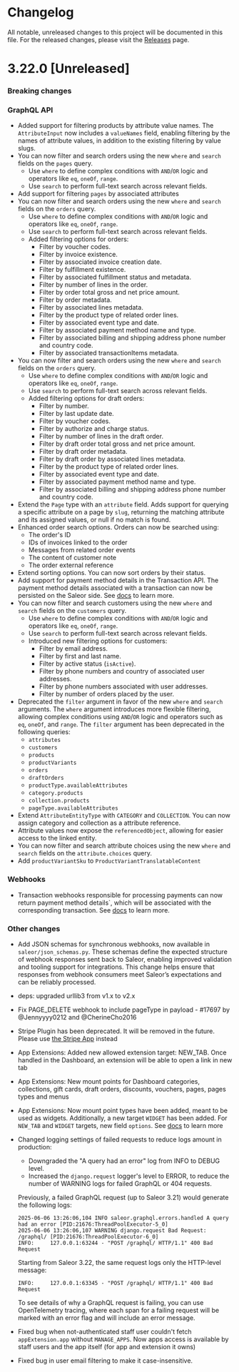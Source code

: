 # Changelog

All notable, unreleased changes to this project will be documented in this file. For the released changes, please visit the [Releases](https://github.com/saleor/saleor/releases) page.

# 3.22.0 [Unreleased]

### Breaking changes

### GraphQL API

- Added support for filtering products by attribute value names. The `AttributeInput` now includes a `valueNames` field, enabling filtering by the names of attribute values, in addition to the existing filtering by value slugs.
- You can now filter and search orders using the new `where` and `search` fields on the `pages` query.
  - Use `where` to define complex conditions with `AND`/`OR` logic and operators like `eq`, `oneOf`, `range`.
  - Use `search` to perform full-text search across relevant fields.
- Add support for filtering `pages` by associated attributes
- You can now filter and search orders using the new `where` and `search` fields on the `orders` query.
  - Use `where` to define complex conditions with `AND`/`OR` logic and operators like `eq`, `oneOf`, `range`.
  - Use `search` to perform full-text search across relevant fields.
  - Added filtering options for orders:
    - Filter by voucher codes.
    - Filter by invoice existence.
    - Filter by associated invoice creation date.
    - Filter by fulfillment existence.
    - Filter by associated fulfillment status and metadata.
    - Filter by number of lines in the order.
    - Filter by order total gross and net price amount.
    - Filter by order metadata.
    - Filter by associated lines metadata.
    - Filter by the product type of related order lines.
    - Filter by associated event type and date.
    - Filter by associated payment method name and type.
    - Filter by associated billing and shipping address phone number and country code.
    - Filter by associated transactionItems metadata.
- You can now filter and search orders using the new `where` and `search` fields on the `orders` query.
  - Use `where` to define complex conditions with `AND`/`OR` logic and operators like `eq`, `oneOf`, `range`.
  - Use `search` to perform full-text search across relevant fields.
  - Added filtering options for draft orders:
    - Filter by number.
    - Filter by last update date.
    - Filter by voucher codes.
    - Filter by authorize and charge status.
    - Filter by number of lines in the draft order.
    - Filter by draft order total gross and net price amount.
    - Filter by draft order metadata.
    - Filter by draft order by associated lines metadata.
    - Filter by the product type of related order lines.
    - Filter by associated event type and date.
    - Filter by associated payment method name and type.
    - Filter by associated billing and shipping address phone number and country code.
- Extend the `Page` type with an `attribute` field. Adds support for querying a specific attribute on a page by `slug`, returning the matching attribute and its assigned values, or null if no match is found.
- Enhanced order search options. Orders can now be searched using:
  - The order's ID
  - IDs of invoices linked to the order
  - Messages from related order events
  - The content of customer note
  - The order external reference
- Extend sorting options. You can now sort orders by their status.
- Add support for payment method details in the Transaction API. The payment method details associated with a transaction can now be persisted on the Saleor side. See [docs](https://docs.saleor.io/developer/payments/transactions#via-transaction-mutations) to learn more.
- You can now filter and search customers using the new `where` and `search` fields on the `customers` query.
  - Use `where` to define complex conditions with `AND`/`OR` logic and operators like `eq`, `oneOf`, `range`.
  - Use `search` to perform full-text search across relevant fields.
  - Introduced new filtering options for customers:
    - Filter by email address.
    - Filter by first and last name.
    - Filter by active status (`isActive`).
    - Filter by phone numbers and country of associated user addresses.
    - Filter by phone numbers associated with user addresses.
    - Filter by number of orders placed by the user.
- Deprecated the `filter` argument in favor of the new `where` and `search` arguments.
  The `where` argument introduces more flexible filtering, allowing complex conditions using `AND`/`OR` logic and operators such as `eq`, `oneOf`, and `range`.
  The `filter` argument has been deprecated in the following queries:
  - `attributes`
  - `customers`
  - `products`
  - `productVariants`
  - `orders`
  - `draftOrders`
  - `productType.availableAttributes`
  - `category.products`
  - `collection.products`
  - `pageType.availableAttributes`
- Extend `AttributeEntityType` with `CATEGORY` and `COLLECTION`. You can now assign category and collection as a attribute reference.
- Attribute values now expose the `referencedObject`, allowing for easier access to the linked entity.
- You can now filter and search attribute choices using the new `where` and `search` fields on the `attribute.choices` query.
- Add `productVariantSku` to `ProductVariantTranslatableContent`

### Webhooks
- Transaction webhooks responsible for processing payments can now return payment method details`, which will be associated with the corresponding transaction. See [docs](https://docs.saleor.io/developer/extending/webhooks/synchronous-events/transaction#response-4) to learn more.

### Other changes
- Add JSON schemas for synchronous webhooks, now available in `saleor/json_schemas.py`. These schemas define the expected structure of webhook responses sent back to Saleor, enabling improved validation and tooling support for integrations. This change helps ensure that responses from webhook consumers meet Saleor’s expectations and can be reliably processed.

- deps: upgraded urllib3 from v1.x to v2.x
- Fix PAGE_DELETE webhook to include pageType in payload - #17697 by @Jennyyyy0212 and @CherineCho2016
- Stripe Plugin has been deprecated. It will be removed in the future. Please use [the Stripe App](https://docs.saleor.io/developer/app-store/apps/stripe/overview) instead
- App Extensions: Added new allowed extension target: NEW_TAB. Once handled in the Dashboard, an extension will be able to open a link in new tab
- App Extensions: New mount points for Dashboard categories, collections, gift cards, draft orders, discounts, vouchers, pages, pages types and menus
- App Extensions: Now mount point types have been added, meant to be used as widgets. Additionally, a new target `WIDGET` has been added. For `NEW_TAB` and `WIDGET` targets, new field `options`. See [docs](https://docs.saleor.io/developer/extending/apps/extending-dashboard-with-apps) to learn more
- Changed logging settings of failed requests to reduce logs amount in production:

  - Downgraded the "A query had an error" log from INFO to DEBUG level.
  - Increased the `django.request` logger's level to ERROR, to reduce the number of WARNING logs for failed GraphQL or 404 requests.

  Previously, a failed GraphQL request (up to Saleor 3.21) would generate the following logs:

  ```
  2025-06-06 13:26:06,104 INFO saleor.graphql.errors.handled A query had an error [PID:21676:ThreadPoolExecutor-5_0]
  2025-06-06 13:26:06,107 WARNING django.request Bad Request: /graphql/ [PID:21676:ThreadPoolExecutor-6_0]
  INFO:     127.0.0.1:63244 - "POST /graphql/ HTTP/1.1" 400 Bad Request
  ```

  Starting from Saleor 3.22, the same request logs only the HTTP-level message:

  ```
  INFO:     127.0.0.1:63345 - "POST /graphql/ HTTP/1.1" 400 Bad Request
  ```

  To see details of why a GraphQL request is failing, you can use OpenTelemetry tracing, where each span for a failing request will be marked with an error flag and will include an error message.

- Fixed bug when not-authenticated staff user couldn't fetch `appExtension.app` without `MANAGE_APPS`. Now apps access is available by staff users and the app itself (for app and extension it owns)

- Fixed bug in user email filtering to make it case-insensitive.
